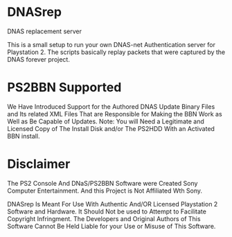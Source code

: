 # DNASrep
DNAS replacement server

This is a small setup to run your own DNAS-net Authentication server for Playstation 2. 
The scripts basically replay packets that were captured by the DNAS forever project.


# PS2BBN Supported

We Have Introduced Support for the Authored DNAS Update Binary Files and Its related XML Files That are Responsible for Making the BBN Work as Well as Be Capable of Updates.
Note: You will Need a Legitimate and Licensed Copy of The Install Disk and/or The PS2HDD With an Activated BBN install.


# Disclaimer
The PS2 Console And DNaS/PS2BBN Software were Created Sony Computer Entertainment. And this Project is Not Affiliated Wth Sony.

DNASrep Is Meant For Use With Authentic And/OR Licensed Playstation 2 Software and Hardware.
It Should Not be used to Attempt to Facilitate Copyright Infringment.
The Developers and Original Authors of This Software Cannot Be Held Liable for your Use or Misuse of This Software.
